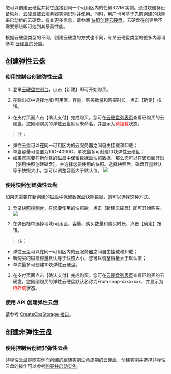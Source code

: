您可以创建云硬盘并将它连接到同一个可用区内的任何 CVM 实例。通过块储存设备映射，云硬盘被云服务器实例识别并使用。同时，用户也可基于先前创建的快照来启动新的云硬盘。有关更多信息，请参阅 [快照创建云硬盘](/doc/product/362/5757)，云硬盘在创建后不需要预热即可达到其最高性能。

根据云硬盘类型的不同，创建云硬盘的方式也不同，有关云硬盘类型的更多内容请参考 [云硬盘的分类](/doc/product/362/2353)。

## 创建弹性云盘 

### 使用控制台创建弹性云盘

1) 登录[云硬盘控制台](http://console.tcecqpoc.fsphere.cn/cvm/cbs)，点击【新建】即可开始购买。

2) 在弹出框中选择地域/可用区、容量、购买数量和购买时长，点击【确定】按钮。

3) 在支付页面点击【确认支付】完成购买。您可在[云硬盘列表页](http://console.tcecqpoc.fsphere.cn/cvm/cbs)查看已购买的云硬盘，您刚刚购买的弹性云盘默认未命名，并显示为<font color="red">待挂载</font>状态。

> 注：
> 
- 弹性云盘可以在同一可用区内的云服务器之间自由挂载和卸载；
- 单盘容量可设置为10G-4000G，单次最多可创建10块弹性云硬盘；
- 如果您需要在新创建的磁盘中保留数据盘快照数据，那么您可以在该页面开启【使用快照创建磁盘】，并选择您要使用的快照。选择快照后，磁盘容量默认等于快照大小，您可以调整容量大于默认值。
![](//mccdn.qcloud.com/static/img/4fc60b3b41287146e6cbc8768a62f90b/image.png)

### 使用快照创建弹性云盘
如果您需要在新创建的磁盘中保留数据盘快照数据，则可以选择这种方式。

1) 登录[快照控制台](http://console.tcecqpoc.fsphere.cn/cvm/snapshot)，在您要使用的快照后，点击【新建云硬盘】即可开始购买。
![](//mccdn.qcloud.com/static/img/475d66590b426a60c862b9d20373a552/image.png)

2) 在弹出框中选择地域/可用区、容量、购买数量和购买时长，点击【确定】按钮。
> 注：
> 
- 弹性云盘可以在同一可用区内的云服务器之间自由挂载和卸载；
- 新购买的磁盘容量默认等于快照大小，您可以调整容量大于默认值；
- 单次最多可创建10块弹性云硬盘。

3) 在支付页面点击【确认支付】完成购买。您可在[云硬盘列表页](http://console.tcecqpoc.fsphere.cn/cvm/cbs)查看已购买的云硬盘，您刚刚购买的弹性云硬盘默认名称为From snap-xxxxxxxx，并显示为<font color="red">待挂载</font>状态。


### 使用 API 创建弹性云盘
请参考 [CreateCbsStorage 接口](http://tce.fsphere.cn/doc/api/364/2524)。

## 创建非弹性云盘
### 使用控制台创建非弹性云盘
非弹性云盘是随实例而创建的跟随实例生命周期的云硬盘，创建实例并选择非弹性云盘的操作可以参考[购买并启动实例](/doc/product/213/4855)。
